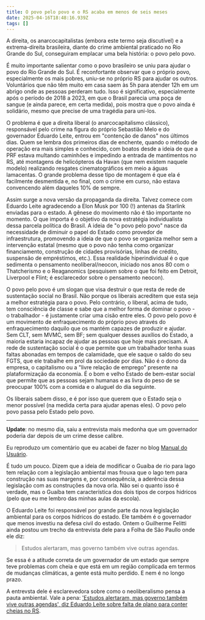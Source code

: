 ```yaml
---
title: O povo pelo povo e o RS acaba em menos de seis meses
date: 2025-04-16T18:48:16.939Z
tags: []
---
```


A direita, os anarcocapitalistas (embora este termo seja discutível) e a extrema-direita brasileira, diante do crime ambiental praticado no Rio Grande do Sul, conseguiram emplacar uma bela história: o povo pelo povo.

É muito importante salientar como o povo brasileiro se uniu para ajudar o povo do Rio Grande do Sul. É reconfortante observar que o próprio povo, especialmente os mais pobres, uniu-se no próprio RS para ajudar os outros. Voluntários que não têm muito em casa saem às 5h para atender 12h em um abrigo onde as pessoas perderam tudo. Isso é significativo, especialmente após o período de 2018 a 2023, em que o Brasil parecia uma poça de sangue (e ainda parece, em certa medida), pois mostra que o povo ainda é solidário, mesmo que precise de uma tragédia para uni-los.

O problema é que a direita liberal (o anarcocapitalismo clássico), responsável pelo crime na figura do próprio Sebastião Melo e do governador Eduardo Leite, entrou em "contenção de danos" nos últimos dias. Quem se lembra dos primeiros dias de enchente, quando o método de operação era mais simples e conhecido, com boatos desde a ideia de que a PRF estava multando caminhões e impedindo a entrada de mantimentos no RS, até montagens de helicópteros da Havan (que nem existem naquele modelo) realizando resgates cinematográficos em meio a águas lamacentas. O grande problema desse tipo de montagem é que ela é facilmente desmentida e, no final, com o crime em curso, não estava convencendo além daqueles 10% de sempre.

Assim surge a nova versão da propaganda da direita. Talvez comece com Eduardo Leite agradecendo a Elon Musk por 100 (!) antenas da Starlink enviadas para o estado. A gênese do movimento não é tão importante no momento. O que importa é o objetivo da nova estratégia individualista dessa parcela política do Brasil. A ideia de "o povo pelo povo" nasce da necessidade de diminuir o papel do Estado como provedor de infraestrutura, promovendo a ideia de que o povo se organiza melhor sem a intervenção estatal (mesmo que o povo não tenha como organizar financiamento, construção de cidades provisórias, linhas de crédito, suspensão de empréstimos, etc.). Essa realidade hiperindividual é o que sedimenta o pensamento neoliberal/neocon, iniciado nos anos 80 com o Thatcherismo e o Reaganomics (pesquisem sobre o que foi feito em Detroit, Liverpool e Flint; é esclarecedor sobre o pensamento neocon).

O povo pelo povo é um slogan que visa destruir o que resta de rede de sustentação social no Brasil. Não porque os liberais acreditem que esta seja a melhor estratégia para o povo. Pelo contrário, o liberal, acima de tudo, tem consciência de classe e sabe que a melhor forma de dominar o povo - o trabalhador - é justamente criar uma cisão entre eles. O povo pelo povo é um movimento de enfraquecimento do próprio povo através do enfraquecimento daquilo que os mantém capazes de produzir e ajudar. Sem CLT, sem MVMC, sem BF; sem qualquer desses auxílios do Estado, a maioria estaria incapaz de ajudar as pessoas que hoje mais precisam. A rede de sustentação social é o que permite que um trabalhador tenha suas faltas abonadas em tempos de calamidade, que ele saque o saldo do seu FGTS, que ele trabalhe em prol da sociedade por dias. Não é o dono da empresa, o capitalismo ou a "livre relação de emprego" presente na plataformização da economia. É o bom e velho Estado de bem-estar social que permite que as pessoas sejam humanas e as livra do peso de se preocupar 100% com a comida e o aluguel do dia seguinte.

Os liberais sabem disso, e é por isso que querem que o Estado seja o menor possível (na medida certa para ajudar apenas eles). O povo pelo povo passa pelo Estado pelo povo.

***

**Update**: no mesmo dia, saiu a entrevista mais medonha que um governador poderia dar depois de um crime desse calibre.

Eu reproduzo um comentário que eu acabei de fazer no blog [Manual do Usuário](https://manualdousuario.net/orbita-post/o-povo-pelo-povo-e-o-rio-grande-do-sul-avaba-em-seis-meses/#comment-247886).

É tudo um pouco. Dizem que a ideia de modificar o Guaíba de rio para lago tem relação com a legislação ambiental mas frouxa que o lago tem para construção nas suas margens e, por consequência, a aderência dessa legislação com as construções da nova orla. Não sei o quanto isso é verdade, mas o Guaíba tem característica dos dois tipos de corpos hidricos (pelo que eu me lembro das minhas aulas da escola).

O Eduardo Leite foi responsável por grande parte da nova legislação ambiental para os corpos hidricos do estado. Ele também é o governador que menos investiu na defesa civil do estado. Ontem o Guilherme Felitti ainda postou um trecho da entrevista dele para a Folha de São Paullo onde ele diz:

> Estudos alertaram, mas governo também vive outras agendas.

Se essa é a atitude correta de um governador de um estado que sempre teve problemas com cheia e que está em um região complicada em termos de mudanças climáticas, a gente está muito perdido. E nem é no longo prazo.

A entrevsta dele é esclarevedora sobre como o neoliberalismo pensa a pauta ambiental. Vale a pena: ['Estudos alertaram, mas governo também vive outras agendas', diz Eduardo Leite sobre falta de plano para conter cheias no RS](https://leiaisso.net/v7j8g/).


